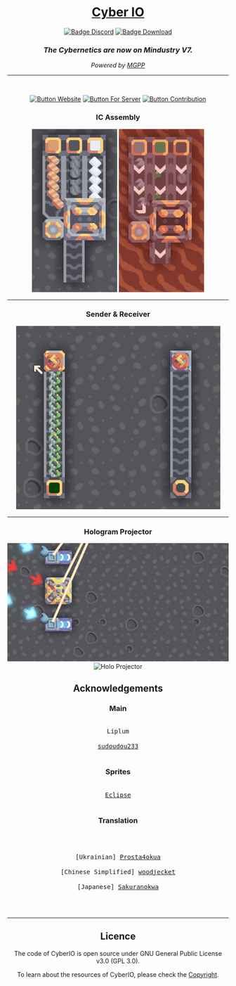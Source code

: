 <div align="center">

# [Cyber IO](https://liplum.github.io/CyberIO)

[![Badge Discord]][Discord]
[![Badge Download]][Download]

### *The Cybernetics are now on Mindustry V7.*

*Powered by [MGPP](https://github.com/PlumyGames/mgpp)*

___
<br>

[![Button Website]][Website]
[![Button For Server]][For Server]
[![Button Contribution]][Contribution]

### IC Assembly

![IC Assembly Vanilla](GFX/IC-new-vanilla.gif)
![IC Assembly Erekir](GFX/IC-new-erekir.gif)
___

### Sender & Receiver

![Sender](GFX/SenderReciever-new.gif)
___

### Hologram Projector

![Holo Projector](GFX/HoloProjectingSerpulo.gif)
![Holo Projector](GFX/HoloProjectingErekir.gif)

## Acknowledgements

### Main

<kbd>   <br>   Liplum   <br>   </kbd> 
<kbd>   <br>   [sudoudou233](https://github.com/sudoudou233)   <br>   </kbd>   

### Sprites

<kbd>   <br>   [Eclipse](https://github.com/Eclipse-04)   <br>   </kbd>   

### Translation
<br>

<kbd>   <br>   [Ukrainian] [Prosta4okua](https://github.com/Prosta4okua)   <br>   </kbd>   
<kbd>   <br>   [Chinese Simplified] [woodjecket](https://github.com/woodjecket)   <br>   </kbd>   
<kbd>   <br>   [Japanese] [Sakuranokwa](https://github.com/Sakuranokwa)   <br>   </kbd>

<br>

___

## Licence

The code of CyberIO is open source under GNU General Public License v3.0 (GPL 3.0).

To learn about the resources of CyberIO, please check the [Copyright](COPYRIGHT.md).
</div>

<!----------------------------------------------------------------------------->

[Discord]: https://discord.gg/PDwyxM3waw

[Download]: https://github.com/liplum/CyberIO/releases/latest

[Website]: https://liplum.github.io/CyberIO

[For Server]: Info/ForServer.md

[Contribution]: CONTRIBUTING.md

<!----------------------------------[ Badges ]--------------------------------->

[Badge Discord]: https://img.shields.io/discord/937228972041842718?color=454fc1&label=Discord&logo=Discord&style=for-the-badge&logoColor=white&labelColor=5865F2

[Badge Download]: https://img.shields.io/github/downloads/liplum/CyberIO/total?color=023a46&label=Download&logo=docusign&logoColor=white&style=for-the-badge&labelColor=034e5e

<!---------------------------------[ Buttons ]--------------------------------->

[Button Website]: https://img.shields.io/badge/Website-428813?style=for-the-badge&logoColor=white&logo=GitBook

[Button For Server]: https://img.shields.io/badge/For_Server-AA344D?style=for-the-badge&logoColor=white&logo=iCloud

[Button Contribution]: https://img.shields.io/badge/Contribution-097399?style=for-the-badge&logoColor=white&logo=ChatBot
